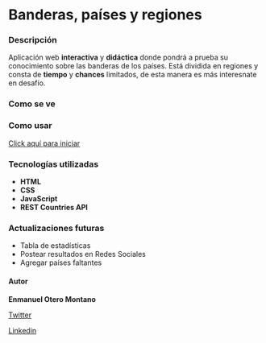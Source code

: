 # Banderas, países y regiones
### Descripción
Aplicación web **interactiva** y **didáctica** donde pondrá a prueba su conocimiento sobre las banderas de los países. Está dividida en regiones y consta de **tiempo** y **chances** limitados, de esta manera es más interesnate en desafío.
### Como se ve
### Como usar
[Click aquí para iniciar](https://enmanuel-otero-montano.github.io/Juego-de-Banderas/index.html/ "Inicio")
### Tecnologías utilizadas
- **HTML**
- **CSS**
- **JavaScript**
- **REST Countries API**
### Actualizaciones futuras
- Tabla de estadísticas
- Postear resultados en Redes Sociales
- Agregar países faltantes
#### Autor
**Enmanuel Otero Montano**

[Twitter](https://twitter.com/Enmanue78366929/ "twitter")

[Linkedin](https://www.linkedin.com/in/enmanuel-otero-montano// "linkedin")

